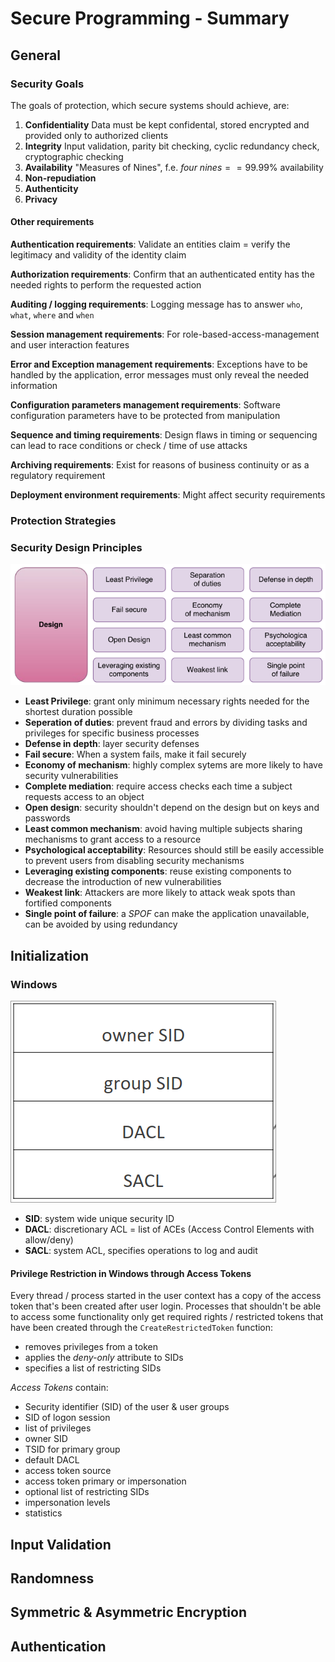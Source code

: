 # Secure Programming - Summary

## General

### Security Goals

The goals of protection, which secure systems should achieve, are:

1. **Confidentiality** Data must be kept confidental, stored encrypted and provided only to authorized clients
1. **Integrity** Input validation, parity bit checking, cyclic redundancy check, cryptographic checking
1. **Availability** "Measures of Nines", f.e. $four\ nines == 99.99\%$ availability
1. **Non-repudiation**
1. **Authenticity**
1. **Privacy**

#### Other requirements

**Authentication requirements**:
Validate an entities claim = verify the legitimacy and validity of the identity claim

**Authorization requirements**:
Confirm that an authenticated entity has the needed rights to perform the requested action

**Auditing / logging requirements**:
Logging message has to answer `who`, `what`, `where` and `when`

**Session management requirements**:
For role-based-access-management and user interaction features

**Error and Exception management requirements**:
Exceptions have to be handled by the application,
error messages must only reveal the needed information

**Configuration parameters management requirements**:
Software configuration parameters have to be protected from manipulation

**Sequence and timing requirements**:
Design flaws in timing or sequencing can lead to race conditions or check / time of use attacks

**Archiving requirements**:
Exist for reasons of business continuity or as a regulatory requirement

**Deployment environment requirements**:
Might affect security requirements

### Protection Strategies

### Security Design Principles

![Security Design Principles](SPG_media/1_Security_Design_Principles.png)

- **Least Privilege**: grant only minimum necessary rights needed for the shortest duration possible
- **Seperation of duties**: prevent fraud and errors by dividing tasks and privileges for specific business processes
- **Defense in depth**: layer security defenses
- **Fail secure**: When a system fails, make it fail securely
- **Economy of mechanism**: highly complex sytems are more likely to have security vulnerabilities
- **Complete mediation**: require access checks each time a subject requests access to an object
- **Open design**: security shouldn't depend on the design but on keys and passwords
- **Least common mechanism**: avoid having multiple subjects sharing mechanisms to grant access to a resource
- **Psychological acceptability**: Resources should still be easily accessible to prevent users
  from disabling security mechanisms
- **Leveraging existing components**: reuse existing components to decrease the introduction of new vulnerabilities
- **Weakest link**: Attackers are more likely to attack weak spots than fortified components
- **Single point of failure**: a _SPOF_ can make the application unavailable, can be avoided by using redundancy

## Initialization

<!-- 2-initialization -->

### Windows

![Windows Security Descriptor](SPG_media/2_windows_security_descriptor.png)

- **SID**: system wide unique security ID
- **DACL**: discretionary ACL = list of ACEs (Access Control Elements with allow/deny)
- **SACL**: system ACL, specifies operations to log and audit

#### Privilege Restriction in Windows through Access Tokens

Every thread / process started in the user context has a copy of the access token that's been created after user login.
Processes that shouldn't be able to access some functionality only get required rights / restricted tokens that
have been created through the `CreateRestrictedToken` function:

- removes privileges from a token
- applies the _deny-only_ attribute to SIDs
- specifies a list of restricting SIDs

_Access Tokens_ contain:

- Security identifier (SID) of the user & user groups
- SID of logon session
- list of privileges
- owner SID
- TSID for primary group
- default DACL
- access token source
- access token primary or impersonation
- optional list of restricting SIDs
- impersonation levels
- statistics

## Input Validation

## Randomness

## Symmetric & Asymmetric Encryption

## Authentication
